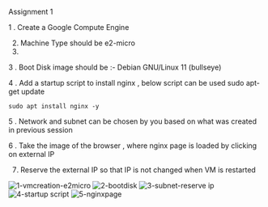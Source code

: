 Assignment 1

1 . Create a Google Compute Engine 

2. Machine Type should be e2-micro
3. 
3 . Boot Disk image should be :-  Debian GNU/Linux 11 (bullseye)

4 . Add a startup script to install nginx , below script can be used 
    sudo apt-get update 
    
    sudo apt install nginx -y 
    
5 .  Network and subnet can be chosen by you based on what was created in previous session

6 . Take the image of the browser , where nginx page is loaded by clicking on external IP

7. Reserve the external IP so that IP is not changed when VM is restarted




![1-vmcreation-e2micro](https://user-images.githubusercontent.com/26878098/226101084-c0485324-ec88-497b-8511-4181289e4bdb.jpg)
![2-bootdisk](https://user-images.githubusercontent.com/26878098/226101085-3d932c03-8304-465f-863b-6f8fa6162160.jpg)
![3-subnet-reserve ip](https://user-images.githubusercontent.com/26878098/226101086-c9cde705-7bbd-4bb2-8326-cbb47ec6bc41.jpg)
![4-startup script](https://user-images.githubusercontent.com/26878098/226101080-f8c9546f-70c4-4ff4-a07c-37fede64f9e2.jpg)
![5-nginxpage](https://user-images.githubusercontent.com/26878098/226101083-bf556813-df90-4c03-9742-7d5f81ee413d.jpg)
